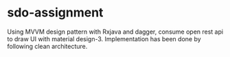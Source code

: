 # sdo-assignment
Using MVVM design pattern with Rxjava and dagger, consume open rest api to draw UI with material design-3.
Implementation has been done by following clean architecture. 
